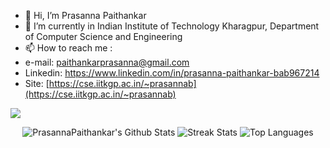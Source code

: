 - 👋 Hi, I’m Prasanna Paithankar
- 🌱 I’m currently in Indian Institute of Technology Kharagpur, Department of Computer Science and Engineering
- 📫 How to reach me :
- e-mail: paithankarprasanna@gmail.com
- Linkedin: https://www.linkedin.com/in/prasanna-paithankar-bab967214
- Site: [https://cse.iitkgp.ac.in/~prasannab](https://cse.iitkgp.ac.in/~prasannab)
    
![](https://komarev.com/ghpvc/?username=PrasannaPaithankar)

<p align=center>
  <img src="https://github-readme-stats.vercel.app/api?username=PrasannaPaithankar&count_private=true&show_icons=true&theme=github_dark" alt="PrasannaPaithankar's Github Stats">

  <img src="https://github-readme-streak-stats.herokuapp.com?user=PrasannaPaithankar&theme=github-dark-blue" alt="Streak Stats">

  <img src="https://github-readme-stats.vercel.app/api/top-langs/?username=PrasannaPaithankar&layout=compact&theme=github_dark" alt="Top Languages">
</p> 
    

<!---
PrasannaPaithankar/PrasannaPaithankar is a ✨ special ✨ repository because its `README.md` (this file) appears on your GitHub profile.
You can click the Preview link to take a look at your changes.
--->
